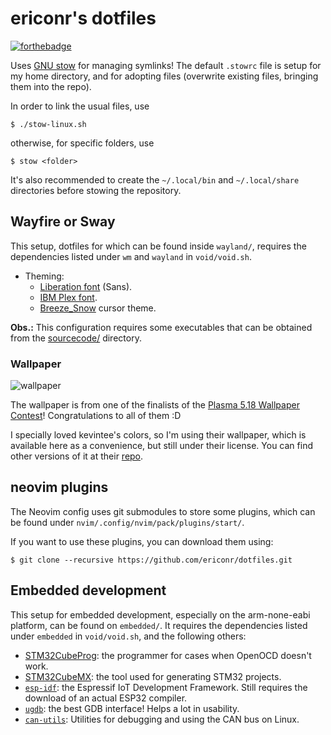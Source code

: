 # ericonr's dotfiles

[![forthebadge](https://forthebadge.com/images/badges/powered-by-electricity.svg)](https://forthebadge.com)

Uses [GNU stow](https://www.gnu.org/software/stow/) for managing symlinks! The
default `.stowrc` file is setup for my home directory, and for adopting files
(overwrite existing files, bringing them into the repo).

In order to link the usual files, use

```
$ ./stow-linux.sh
```

otherwise, for specific folders, use

```
$ stow <folder>
```

It's also recommended to create the `~/.local/bin` and `~/.local/share`
directories before stowing the repository.

## Wayfire or Sway

This setup, dotfiles for which can be found inside `wayland/`, requires the
dependencies listed under `wm` and `wayland` in `void/void.sh`.

- Theming:
   - [Liberation font](https://en.wikipedia.org/wiki/Liberation_fonts) (Sans).
   - [IBM Plex font](https://www.ibm.com/plex/).
   - [Breeze_Snow](https://github.com/KDE/breeze) cursor theme.

**Obs.:** This configuration requires some executables that can be obtained from
the [sourcecode/](#sourcecode) directory.

### Wallpaper

![wallpaper](https://gitlab.com/Kreneker/the-grand-canyon/raw/master/The%20Grand%20Canyon%20preview.png)

The wallpaper is from one of the finalists of the [Plasma 5.18 Wallpaper
Contest](https://dot.kde.org/2020/01/24/volna-wins-plasma-518-wallpaper-contest)!
Congratulations to all of them :D

I specially loved kevintee's colors, so I'm using their wallpaper, which is
available here as a convenience, but still under their license. You can find
other versions of it at their
[repo](https://gitlab.com/Kreneker/the-grand-canyon).

## neovim plugins

The Neovim config uses git submodules to store some plugins, which can be found
under `nvim/.config/nvim/pack/plugins/start/`.

If you want to use these plugins, you can download them using:

```
$ git clone --recursive https://github.com/ericonr/dotfiles.git
```

## Embedded development

This setup for embedded development, especially on the arm-none-eabi platform,
can be found on `embedded/`. It requires the dependencies listed under
`embedded` in `void/void.sh`, and the following others:

- [STM32CubeProg](https://www.st.com/en/development-tools/stm32cubeprog.html):
   the programmer for cases when OpenOCD doesn't work.
- [STM32CubeMX](https://www.st.com/en/development-tools/stm32cubemx.html): the
   tool used for generating STM32 projects.
- [`esp-idf`](https://github.com/espressif/esp-idf): the Espressif IoT
   Development Framework. Still requires the download of an actual ESP32
   compiler.
- [`ugdb`](https://github.com/ftilde/ugdb): the best GDB interface! Helps a lot
   in usability.
- [`can-utils`](https://github.com/linux-can/can-utils): Utilities for debugging
   and using the CAN bus on Linux.

